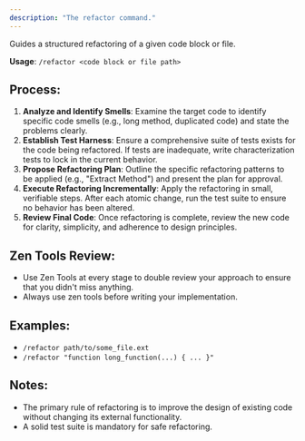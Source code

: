 ```yaml
---
description: "The refactor command."
---
```


Guides a structured refactoring of a given code block or file.

**Usage**: `/refactor <code block or file path>`

## Process:
1.  **Analyze and Identify Smells**: Examine the target code to identify specific code smells (e.g., long method, duplicated code) and state the problems clearly.
2.  **Establish Test Harness**: Ensure a comprehensive suite of tests exists for the code being refactored. If tests are inadequate, write characterization tests to lock in the current behavior.
3.  **Propose Refactoring Plan**: Outline the specific refactoring patterns to be applied (e.g., "Extract Method") and present the plan for approval.
4.  **Execute Refactoring Incrementally**: Apply the refactoring in small, verifiable steps. After each atomic change, run the test suite to ensure no behavior has been altered.
5.  **Review Final Code**: Once refactoring is complete, review the new code for clarity, simplicity, and adherence to design principles.

## Zen Tools Review:
- Use Zen Tools at every stage to double review your approach to ensure that you didn't miss anything.
- Always use zen tools before writing your implementation.

## Examples:
-   `/refactor path/to/some_file.ext`
-   `/refactor "function long_function(...) { ... }"`

## Notes:
-   The primary rule of refactoring is to improve the design of existing code without changing its external functionality.
-   A solid test suite is mandatory for safe refactoring.
